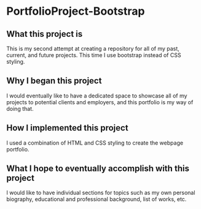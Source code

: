 # PortfolioProject-Bootstrap

## What this project is
This is my second attempt at creating a repository for all of my past, current, and future projects. This time I use bootstrap instead of CSS styling.

## Why I began this project
I would eventually like to have a dedicated space to showcase all of my projects to potential clients and employers, and this portfolio is my way of doing that.

## How I implemented this project
I used a combination of HTML and CSS styling to create the webpage portfolio.

## What I hope to eventually accomplish with this project
I would like to have individual sections for topics such as my own personal biography, educational and professional background, list of works, etc.

